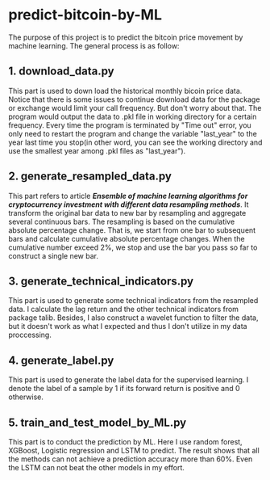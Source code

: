 # predict-bitcoin-by-ML
The purpose of this project is to predict the bitcoin price movement by machine learning. The general process is as follow:

## 1. download_data.py
This part is used to down load the historical monthly bicoin price data. Notice that there is some issues to continue download data for the package or exchange would limit your call frequency. But don't worry about that. The program would output the data to .pkl file in working directory for a certain frequency. Every time the program is terminated by "Time out" error, you only need to restart the program and change the variable "last_year" to the year last time you stop(in other word, you can see the working directory and use the smallest year among .pkl files as "last_year").

## 2. generate_resampled_data.py
This part refers to article **_Ensemble of machine learning algorithms for cryptocurrency investment with different data resampling methods_**. It transform the original bar data to new bar by resampling and aggregate several continuous bars. The resampling is based on the cumulative absolute percentage change. That is, we start from one bar to subsequent bars and calculate cumulative absolute percentage changes. When the cumulative number exceed 2%, we stop and use the bar you pass so far to construct a single new bar.

## 3. generate_technical_indicators.py
This part is used to generate some technical indicators from the resampled data. I calculate the lag return and the other technical indicators from package talib. Besides, I also construct a wavelet function to filter the data, but it doesn't work as what I expected and thus I don't utilize in my data proccessing.

## 4. generate_label.py
This part is used to generate the label data for the supervised learning. I denote the label of a sample by 1 if its forward return is positive and 0 otherwise.

## 5. train_and_test_model_by_ML.py
This part is to conduct the prediction by ML. Here I use random forest, XGBoost, Logistic regression and LSTM to predict. The result shows that all the methods can not achieve a prediction accuracy more than 60%. Even the LSTM can not beat the other models in my effort.

